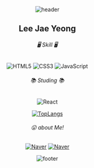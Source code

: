 <p align=center class="has-line-data" data-line-start="0" data-line-end="1"><img src="https://capsule-render.vercel.app/api?type=waving&amp;color=ECDC7A&amp;height=150&amp;section=header" alt="header"></p>

<h2 align=center class="code-line" data-line-start=2 data-line-end=3 >Lee Jae Yeong</h2>

<h6 align=center class="code-line" data-line-start=4 data-line-end=5 >🖥 Skill 🖥</h6>

<p align=center class="has-line-data" data-line-start="5" data-line-end="6">
  <img src="https://img.shields.io/badge/HTML5-E34F26?style=for-the-badge&amp;logo=HTML5&amp;logoColor=white" alt="HTML5"> 
  <img src="https://img.shields.io/badge/CSS3-1572B6?style=for-the-badge&amp;logo=CSS3&amp;logoColor=white" alt="CSS3">
  <img src="https://img.shields.io/badge/JavaScript-F7DF1E?style=for-the-badge&amp;logo=Javascript&amp;logoColor=white" alt="JavaScript">
</p>

<h6 align=center class="code-line" data-line-start=6 data-line-end=7 >📚 Studing 📚</h6>

<p align=center class="has-line-data" data-line-start="7" data-line-end="8">
  <img align=center src="https://img.shields.io/badge/React-61DAFB?style=for-the-badge&amp;logo=React&amp;logoColor=white" alt="React">
</p>
<p align=center class="has-line-data" data-line-start="10" data-line-end="11">
  <a href="https://github.com/Jae0o/github-readme-stats"><img src="https://github-readme-stats.vercel.app/api/top-langs/?username=Jae0o&amp;layout=compact" alt="TopLangs"></a></p>
  
<h6 align=center class="code-line" data-line-start=12 data-line-end="13">😮 about Me!</h6>

<p align=center class="has-line-data" data-line-start="13" data-line-end="14">
  <a href="https://blog.naver.com/leey153"><img src="https://img.shields.io/badge/Naver-03C75A?style=platstic-square&amp;logo=Naver&amp;logoColor=white" alt="Naver"></a>
  <a href="https://www.instagram.com/jae_0o_/"><img src="https://img.shields.io/badge/Instagram-E4405F?style=platstic-square&amp;logo=Instagram&amp;logoColor=white" alt="Naver"></a>
</p>

<p align=center class="has-line-data" data-line-start="15" data-line-end="16">
  <img src="https://capsule-render.vercel.app/api?type=waving&amp;color=ECDC7A&amp;height=150&amp;section=footer" alt="footer">
</p>

